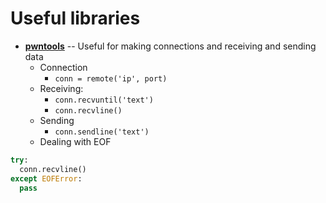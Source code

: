# Useful libraries
- **[pwntools](http://docs.pwntools.com/en/stable/)** -- Useful for making connections and receiving and sending data
  - Connection
    - `conn = remote('ip', port)`
  - Receiving:
    - `conn.recvuntil('text')`
    - `conn.recvline()`
  - Sending
    - `conn.sendline('text')`
  - Dealing with EOF
```python
try:
  conn.recvline()
except EOFError:
  pass
```
  
